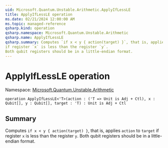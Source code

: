 ```yaml
---
uid: Microsoft.Quantum.Unstable.Arithmetic.ApplyIfLessLE
title: ApplyIfLessLE operation
ms.date: 02/21/2024 12:00:00 AM
ms.topic: managed-reference
qsharp.kind: operation
qsharp.namespace: Microsoft.Quantum.Unstable.Arithmetic
qsharp.name: ApplyIfLessLE
qsharp.summary: Computes `if x < y { action(target) }`, that is, applies `action` to `target`
if register `x` is less than the register `y`.
Both qubit registers should be in a little-endian format.
---
```


# ApplyIfLessLE operation

Namespace: [Microsoft.Quantum.Unstable.Arithmetic](xref:Microsoft.Quantum.Unstable.Arithmetic)

```qsharp
operation ApplyIfLessLE<'T>(action : ('T => Unit is Adj + Ctl), x : Qubit[], y : Qubit[], target : 'T) : Unit is Adj + Ctl
```

## Summary
Computes `if x < y { action(target) }`, that is, applies `action` to `target`
if register `x` is less than the register `y`.
Both qubit registers should be in a little-endian format.
